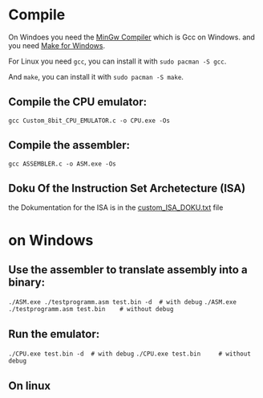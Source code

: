 # Compile
On Windoes you need the [MinGw Compiler](https://www.mingw-w64.org/) which is Gcc on Windows.
and you need [Make for Windows](https://gnuwin32.sourceforge.net/packages/make.htm).

For Linux you need `gcc`, you can install it with `sudo pacman -S gcc`.

And `make`, you can install it with `sudo pacman -S make`.

## Compile the CPU emulator:
`gcc Custom_8bit_CPU_EMULATOR.c -o CPU.exe -Os`

## Compile the assembler:
`gcc ASSEMBLER.c -o ASM.exe -Os`

## Doku Of the Instruction Set Archetecture (ISA)
the Dokumentation for the ISA is in the [custom_ISA_DOKU.txt](custom_ISA_DOKU.txt) file

# on Windows
## Use the assembler to translate assembly into a binary:
`./ASM.exe ./testprogramm.asm test.bin -d  # with debug`
`./ASM.exe ./testprogramm.asm test.bin    # without debug`

## Run the emulator:
`./CPU.exe test.bin -d  # with debug`
`./CPU.exe test.bin     # without debug`


## On linux
